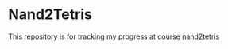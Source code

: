 # Nand2Tetris
This repository is for tracking my progress at course [nand2tetris](https://www.coursera.org/learn/build-a-computer/home/welcome)
